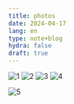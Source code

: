 ```yaml
---
title: photos
date: 2024-04-17
lang: en
type: note+blog
hydra: false
draft: true
---
```



<img src="https://pbs.twimg.com/media/GK0Ab89WIAAsA8V?format=jpg&name=medium" alt="1" id="1">
<img src="https://pbs.twimg.com/media/GK0Ab9EXQAAT-pM?format=jpg&name=medium" alt="2" id="2">
<img src="https://pbs.twimg.com/media/GK0Ab87XoAA-Lqn?format=jpg&name=medium" alt="3" id="3">
<img src="https://pbs.twimg.com/media/GK0Ab9EXMAIlLXi?format=jpg&name=medium" alt="4" id="4">

![5](https://pbs.twimg.com/media/GLFNyqFXoAQKK5K?format=jpg&name=medium)
